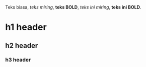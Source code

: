 Teks biasa,
*teks miring*,
**teks BOLD**,
_teks ini miring_,
__teks ini BOLD__.
# h1 header
## h2 header
### h3 header

